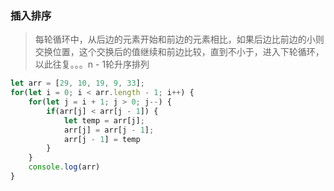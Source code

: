 ### 插入排序

> 每轮循环中，从后边的元素开始和前边的元素相比，如果后边比前边的小则交换位置，这个交换后的值继续和前边比较，直到不小于，进入下轮循环，以此往复。。。n - 1轮升序排列

```js
let arr = [29, 10, 19, 9, 33];
for(let i = 0; i < arr.length - 1; i++) {
    for(let j = i + 1; j > 0; j--) {
        if(arr[j] < arr[j - 1]) {
            let temp = arr[j];
            arr[j] = arr[j - 1];
            arr[j - 1] = temp
        }
    }
    console.log(arr)
}
```



